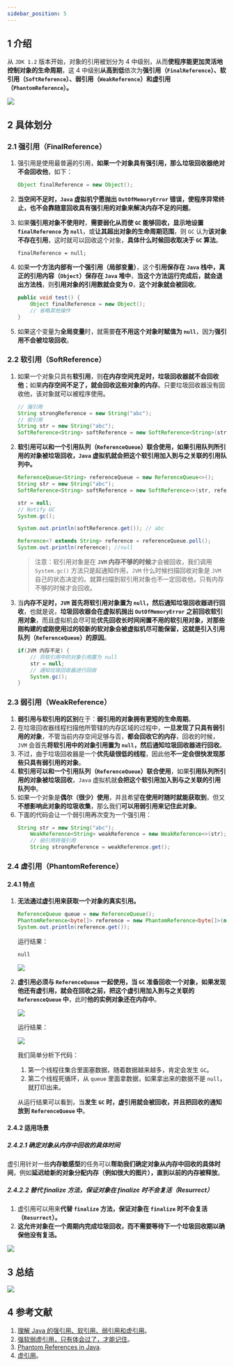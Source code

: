 ```yaml
---
sidebar_position: 5
---
```


## 1 介绍

从 `JDK 1.2` 版本开始，对象的引用被划分为 4 中级别，从而**使程序能更加灵活地控制对象的生命周期**，这 4 中级别**从高到低**依次为**强引用（`FinalReference`）、软引用（`SoftReference`）、弱引用（`WeakReference`）和虚引用（`PhantomReference`）。**

![](https://notebook.ricear.com/media/202105//1621914616.5661292.png)

## 2 具体划分

### 2.1 强引用（FinalReference）

1. 强引用是使用最普遍的引用，**如果一个对象具有强引用，那么垃圾回收器绝对不会回收他**，如下：
   
   ```java
   Object finalReference = new Object();
   ```
2. **当空间不足时，`Java` 虚拟机宁愿抛出 `OutOfMemoryError` 错误，使程序异常终止，也不会靠随意回收具有强引用的对象来解决内存不足的问题**。
3. 如果**强引用对象不使用时**，**需要弱化从而使 `GC` 能够回收，显示地设置 `finalReference` 为 `null`**，或**让其超出对象的生命周期范围**，则 `GC` 认为**该对象不存在引用**，这时就可以回收这个对象，**具体什么时候回收取决于 `GC` 算法**。
   
   ```
   finalReference = null;
   ```
4. 如果**一个方法内部有一个强引用（局部变量）**，这个**引用保存在 `Java` 栈中，真正的引用内容（`Object`）保存在 `Java` 堆中**，**当这个方法运行完成后，就会退出方法栈**，则**引用对象的引用数就会变为 0**，**这个对象就会被回收**。
   
   ```java
   public void test() {
       Object finalReference = new Object();
       // 省略其他操作
   }
   ```
5. 如果这个变量为**全局变量**时，就需要**在不用这个对象时赋值为 `null`**，因为**强引用不会被垃圾回收**。

### 2.2 软引用（SoftReference）

1. 如果一个对象只具有**软引用**，则**在内存空间充足时，垃圾回收器就不会回收他**；如果**内存空间不足了，就会回收这些对象的内存**。只要垃圾回收器没有回收他，该对象就可以被程序使用。
   
   ```java
   // 强引用
   String strongReference = new String("abc");
   // 软引用
   String str = new String("abc");
   SoftReference<String> softReference = new SoftReference<String>(str);
   ```
2. **软引用可以和一个引用队列（`ReferenceQueue`）联合使用，如果引用队列所引用的对象被垃圾回收，`Java` 虚拟机就会把这个软引用加入到与之关联的引用队列中。**
   
   ```java
   ReferenceQueue<String> referenceQueue = new ReferenceQueue<>();
   String str = new String("abc");
   SoftReference<String> softReference = new SoftReference<>(str, referenceQueue);
   
   str = null;
   // Notify GC
   System.gc();
   
   System.out.println(softReference.get()); // abc
   
   Reference<? extends String> reference = referenceQueue.poll();
   System.out.println(reference); //null
   ```
   
   > 注意：软引用对象是在 **`JVM` 内存不够的时候**才会被回收，我们调用 `System.gc()` 方法只是起通知作用，`JVM` 什么时候扫描回收对象是 `JVM` 自己的状态决定的。就算扫描到软引用对象也不一定回收他，只有内存不够的时候才会回收。
3. 当**内存不足时，`JVM` 首先将软引用对象置为 `null`，然后通知垃圾回收器进行回收**，也就是说，**垃圾回收器会在虚拟机抛出 `OutOfMemoryError` 之前回收软引用对象**，而且虚拟机会尽可能**优先回收长时间闲置不用的软引用对象，对那些刚构建的或刚使用过的较新的软对象会被虚拟机尽可能保留，这就是引入引用队列（`ReferenceQueue`）的原因**。
   
   ```java
   if(JVM 内存不足) {
       // 将软引用中的对象引用置为 null
       str = null;
       // 通知垃圾回收器进行回收
       System.gc();
   }
   ```

### 2.3 弱引用（WeakReference）

1. **弱引用与软引用的区别**在于：**弱引用的对象拥有更短的生命周期**。
2. 在垃圾回收器线程扫描他所管辖的内存区域的过程中，**一旦发现了只具有弱引用的对象**，不管当前内存空间足够与否，**都会回收它的内存**，回收的时候，`JVM` 会首先**将软引用中的对象引用置为 `null`，然后通知垃圾回收器进行回收**。
3. 不过，由于垃圾回收器是一个**优先级很低的线程**，因此他**不一定会很快发现那些只具有弱引用的对象**。
4. **软引用可以和一个引用队列（`ReferenceQueue`）联合使用**，如果**引用队列所引用的对象被垃圾回收**，`Java` 虚拟机就**会把这个软引用加入到与之关联的引用队列中**。
5. 如果一个对象是**偶尔（很少）使用**，并且希望**在使用时随时就能获取到**，但又**不想影响此对象的垃圾收集**，那么我们**可以用弱引用来记住此对象**。
6. 下面的代码会让一个弱引用再次变为一个强引用：
   ```java
   String str = new String("abc");
       WeakReference<String> weakReference = new WeakReference<>(str);
       // 弱引用转强引用
       String strongReference = weakReference.get();
   ```

### 2.4 虚引用（PhantomReference）

#### 2.4.1 特点

1. **无法通过虚引用来获取一个对象的真实引用。**
   
   ```java
   ReferenceQueue queue = new ReferenceQueue();
   PhantomReference<byte[]> reference = new PhantomReference<byte[]>(new byte[1], queue);
   System.out.println(reference.get());
   ```
   
   运行结果：
   
   ```txt
   null
   ```
   
   ![](https://notebook.ricear.com/media/202105//1621914616.5772505.png)
2. **虚引用必须与 `ReferenceQueue` 一起使用，当 `GC` 准备回收一个对象，如果发现他还有虚引用，就会在回收之前，把这个虚引用加入到与之关联的 `ReferenceQueue` 中**，此时**他的实例对象还在内存中**。
   
   ![](https://notebook.ricear.com/media/202105//1621914616.5795465.png)
   
   运行结果：
   
   ![](https://notebook.ricear.com/media/202105//1621914616.5818026.png)
   
   我们简单分析下代码：
   
   1. 第一个线程往集合里面塞数据，随着数据越来越多，肯定会发生 `GC`。
   2. 第二个线程死循环，从 `queue` 里面拿数据，如果拿出来的数据不是 `null`，就打印出来。
   
   从运行结果可以看到，当**发生 `GC` 时，虚引用就会被回收，并且把回收的通知放到 `ReferenceQueue` 中**。

#### 2.4.2 适用场景

##### 2.4.2.1 确定对象从内存中回收的具体时间

虚引用针对一些**内存敏感型**的任务可以**帮助我们确定对象从内存中回收的具体时间**，例如**延迟给新的对象分配内存（例如很大的图片），直到以前的内存被释放**。

##### 2.4.2.2 替代 finalize 方法，保证对象在 finalize 时不会复活（Resurrect）

1. 虚引用可以用来**代替 `finalize` 方法，保证对象在 `finalize` 时不会复活（`Resurrect`）。**
2. **这允许对象在一个周期内完成垃圾回收，而不需要等待下一个垃圾回收期以确保他没有复活。**

![](https://notebook.ricear.com/media/202105//1621914616.5833793.png)

## 3 总结

![](https://notebook.ricear.com/media/202105//1621914616.5863366.png)

## 4 参考文献

1. [理解 Java 的强引用、软引用、弱引用和虚引用](https://juejin.cn/post/6844903665241686029)。
2. [强软弱虚引用，只有体会过了，才能记住](https://www.cnblogs.com/CodeBear/p/12447554.html)。
3. [Phantom References in Java](https://www.baeldung.com/java-phantom-reference).
4. [虚引用](https://zh.wikipedia.org/wiki/%E8%99%9A%E5%BC%95%E7%94%A8)。

